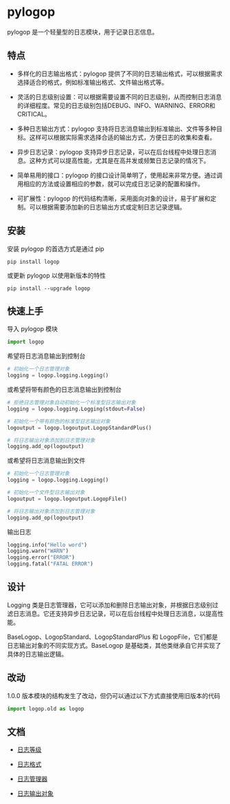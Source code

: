 # pylogop

pylogop 是一个轻量型的日志模块，用于记录日志信息。


## 特点

* 多样化的日志输出格式：pylogop 提供了不同的日志输出格式，可以根据需求选择适合的格式，例如标准输出格式、文件输出格式等。

* 灵活的日志级别设置：可以根据需要设置不同的日志级别，从而控制日志消息的详细程度。常见的日志级别包括DEBUG、INFO、WARNING、ERROR和CRITICAL。

* 多种日志输出方式：pylogop 支持将日志消息输出到标准输出、文件等多种目标。这样可以根据实际需求选择合适的输出方式，方便日志的收集和查看。

* 异步日志记录：pylogop 支持异步日志记录，可以在后台线程中处理日志消息。这种方式可以提高性能，尤其是在高并发或频繁日志记录的情况下。

* 简单易用的接口：pylogop 的接口设计简单明了，使用起来非常方便。通过调用相应的方法或设置相应的参数，就可以完成日志记录的配置和操作。

* 可扩展性：pylogop 的代码结构清晰，采用面向对象的设计，易于扩展和定制。可以根据需要添加新的日志输出方式或定制日志记录逻辑。


## 安装

安装 pylogop 的首选方式是通过 pip

`pip install logop`

或更新 pylogop 以使用新版本的特性

`pip install --upgrade logop`


## 快速上手

导入 pylogop 模块

```Python
import logop
```

希望将日志消息输出到控制台

```Python
# 初始化一个日志管理对象
logging = logop.logging.Logging()
```

或希望将带有颜色的日志消息输出到控制台

```Python
# 拒绝日志管理对象自动初始化一个标准型日志输出对象
logging = logop.logging.Logging(stdout=False)

# 初始化一个带有颜色的标准型日志输出对象
logoutput = logop.logoutput.LogopStandardPlus()

# 将日志输出对象添加到日志管理对象
logging.add_op(logoutput)
```

或希望将日志消息输出到文件

```Python
# 初始化一个日志管理对象
logging = logop.logging.Logging()

# 初始化一个文件型日志输出对象
logoutput = logop.logoutput.LogopFile()

# 将日志输出对象添加到日志管理对象
logging.add_op(logoutput)
```

输出日志
```Python
logging.info("Hello word")
logging.warn("WARN")
logging.error("ERROR")
logging.fatal("FATAL ERROR")
```


## 设计

Logging 类是日志管理器，它可以添加和删除日志输出对象，并根据日志级别过滤日志消息。它还支持异步日志记录，可以在后台线程中处理日志消息，以提高性能。

BaseLogop、LogopStandard、LogopStandardPlus 和 LogopFile，它们都是日志输出对象的不同实现方式。BaseLogop 是基础类，其他类继承自它并实现了具体的日志输出逻辑。


## 改动

1.0.0 版本模块的结构发生了改动，但仍可以通过以下方式直接使用旧版本的代码

```Python
import logop.old as logop
```


## 文档

- [日志等级](docs/level.md)

- [日志格式](docs/format.md)

- [日志管理器](docs/logging.md)

- [日志输出对象](docs/logoutput.md)
